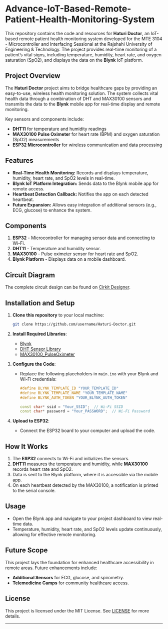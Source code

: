 # Advance-IoT-Based-Remote-Patient-Health-Monitoring-System


This repository contains the code and resources for **Haturi Doctor**, an IoT-based remote patient health monitoring system developed for the MTE 3104 - Microcontroller and Interfacing Sessional at the Rajshahi University of Engineering & Technology. The project provides real-time monitoring of a patient’s vital signs, including temperature, humidity, heart rate, and oxygen saturation (SpO2), and displays the data on the **Blynk** IoT platform.

## Project Overview

The **Haturi Doctor** project aims to bridge healthcare gaps by providing an easy-to-use, wireless health monitoring solution. The system collects vital health data through a combination of DHT and MAX30100 sensors and transmits the data to the **Blynk** mobile app for real-time display and remote monitoring.

Key sensors and components include:
- **DHT11** for temperature and humidity readings
- **MAX30100 Pulse Oximeter** for heart rate (BPM) and oxygen saturation (SpO2) measurements
- **ESP32 Microcontroller** for wireless communication and data processing

## Features

- **Real-Time Health Monitoring:** Records and displays temperature, humidity, heart rate, and SpO2 levels in real-time.
- **Blynk IoT Platform Integration:** Sends data to the Blynk mobile app for remote access.
- **Heartbeat Detection Callback:** Notifies the app on each detected heartbeat.
- **Future Expansion:** Allows easy integration of additional sensors (e.g., ECG, glucose) to enhance the system.

## Components

1. **ESP32** - Microcontroller for managing sensor data and connecting to Wi-Fi.
2. **DHT11** - Temperature and humidity sensor.
3. **MAX30100** - Pulse oximeter sensor for heart rate and SpO2.
4. **Blynk Platform** - Displays data on a mobile dashboard.

## Circuit Diagram

The complete circuit design can be found on [Cirkit Designer](https://app.cirkitdesigner.com/project/eac0d896-5b71-4bb7-983f-7b1f47af07a5).

## Installation and Setup

1. **Clone this repository** to your local machine:
   ```bash
   git clone https://github.com/username/Haturi-Doctor.git
   ```
2. **Install Required Libraries**:
   - [Blynk](https://github.com/blynkkk/blynk-library)
   - [DHT Sensor Library](https://github.com/adafruit/DHT-sensor-library)
   - [MAX30100_PulseOximeter](https://github.com/oxullo/Arduino-MAX30100)

3. **Configure the Code**:
   - Replace the following placeholders in `main.ino` with your Blynk and Wi-Fi credentials:
     ```cpp
     #define BLYNK_TEMPLATE_ID "YOUR_TEMPLATE_ID"
     #define BLYNK_TEMPLATE_NAME "YOUR_TEMPLATE_NAME"
     #define BLYNK_AUTH_TOKEN "YOUR_BLYNK_AUTH_TOKEN"

     const char* ssid = "Your_SSID";  // Wi-Fi SSID
     const char* password = "Your_PASSWORD";  // Wi-Fi Password
     ```
4. **Upload to ESP32**:
   - Connect the ESP32 board to your computer and upload the code.

## How It Works

1. The **ESP32** connects to Wi-Fi and initializes the sensors.
2. **DHT11** measures the temperature and humidity, while **MAX30100** records heart rate and SpO2.
3. Data is sent to the Blynk platform, where it is accessible via the mobile app.
4. On each heartbeat detected by the MAX30100, a notification is printed to the serial console.

## Usage

- Open the Blynk app and navigate to your project dashboard to view real-time data.
- Temperature, humidity, heart rate, and SpO2 levels update continuously, allowing for effective remote monitoring.

## Future Scope

This project lays the foundation for enhanced healthcare accessibility in remote areas. Future enhancements include:
- **Additional Sensors** for ECG, glucose, and spirometry.
- **Telemedicine Camps** for community healthcare access.

## License

This project is licensed under the MIT License. See [LICENSE](LICENSE) for more details.

---

